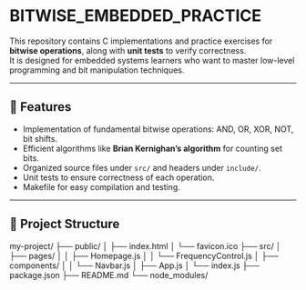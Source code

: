 # BITWISE_EMBEDDED_PRACTICE

This repository contains C implementations and practice exercises for **bitwise operations**, along with **unit tests** to verify correctness.  
It is designed for embedded systems learners who want to master low-level programming and bit manipulation techniques.

---

## 📌 Features
- Implementation of fundamental bitwise operations: AND, OR, XOR, NOT, bit shifts.
- Efficient algorithms like **Brian Kernighan’s algorithm** for counting set bits.
- Organized source files under `src/` and headers under `include/`.
- Unit tests to ensure correctness of each operation.
- Makefile for easy compilation and testing.

---

## 📂 Project Structure

my-project/
├── public/
│   ├── index.html
│   └── favicon.ico
├── src/
│   ├── pages/
│   │   ├── Homepage.js
│   │   └── FrequencyControl.js
│   ├── components/
│   │   └── Navbar.js
│   ├── App.js
│   └── index.js
├── package.json
├── README.md
└── node_modules/


